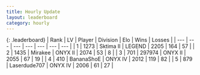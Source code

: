 ```yaml
---
title: Hourly Update
layout: leaderboard
category: hourly
---
```


{: .leaderboard}
| Rank | LV | Player | Division | Elo | Wins | Losses |
| --- | --- | --- | --- | --- | --- | --- |
| <span data-change="0">1</span> | 1273 | <span title="ID: 402846">Sktima II</span> | LEGEND | <span data-change="0">2205</span> | <span data-change="0">164</span> | <span data-change="0">57</span> |
| <span data-change="0">2</span> | 1435 | <span title="ID: 416373">Mirakee</span> | ONYX II | <span data-change="0">2074</span> | <span data-change="0">53</span> | <span data-change="0">8</span> |
| <span data-change="0">3</span> | 701 | <span title="ID: 544038">297974</span> | ONYX II | <span data-change="0">2055</span> | <span data-change="0">67</span> | <span data-change="0">19</span> |
| <span data-change="0">4</span> | 410 | <span title="ID: 596014">BananaShoE</span> | ONYX IV | <span data-change="0">2012</span> | <span data-change="0">119</span> | <span data-change="0">82</span> |
| <span data-change="0">5</span> | 879 | <span title="ID: 372321">Laserdude707</span> | ONYX IV | <span data-change="0">2006</span> | <span data-change="0">61</span> | <span data-change="0">27</span> |